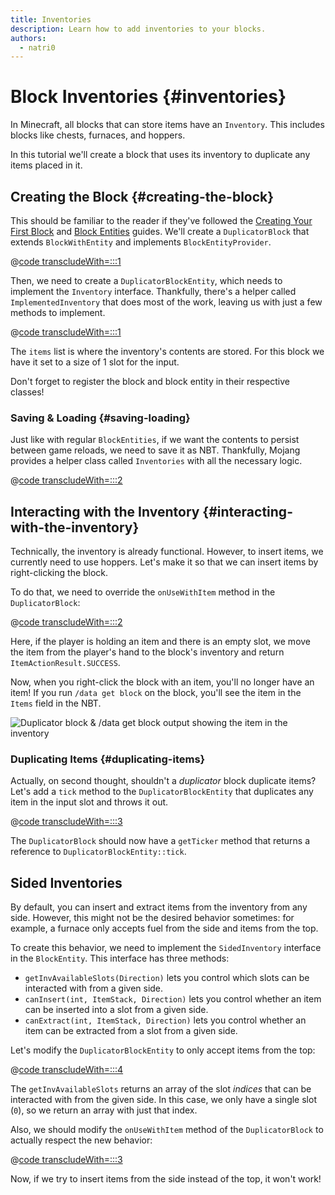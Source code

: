 ```yaml
---
title: Inventories
description: Learn how to add inventories to your blocks.
authors:
  - natri0
---
```


# Block Inventories {#inventories}

In Minecraft, all blocks that can store items have an `Inventory`. This includes blocks like chests, furnaces, and hoppers.

In this tutorial we'll create a block that uses its inventory to duplicate any items placed in it.

## Creating the Block {#creating-the-block}

This should be familiar to the reader if they've followed the [Creating Your First Block](../blocks/first-block) and [Block Entities](../blocks/block-entities) guides. We'll create a `DuplicatorBlock` that extends `BlockWithEntity` and implements `BlockEntityProvider`.

@[code transcludeWith=:::1](@/reference/latest/src/main/java/com/example/docs/block/custom/DuplicatorBlock.java)

Then, we need to create a `DuplicatorBlockEntity`, which needs to implement the `Inventory` interface. Thankfully, there's a helper called `ImplementedInventory` that does most of the work, leaving us with just a few methods to implement.

@[code transcludeWith=:::1](@/reference/latest/src/main/java/com/example/docs/block/entity/custom/DuplicatorBlockEntity.java)

The `items` list is where the inventory's contents are stored. For this block we have it set to a size of 1 slot for the input.

Don't forget to register the block and block entity in their respective classes!

### Saving & Loading {#saving-loading}

Just like with regular `BlockEntities`, if we want the contents to persist between game reloads, we need to save it as NBT. Thankfully, Mojang provides a helper class called `Inventories` with all the necessary logic.

@[code transcludeWith=:::2](@/reference/latest/src/main/java/com/example/docs/block/entity/custom/DuplicatorBlockEntity.java)

## Interacting with the Inventory {#interacting-with-the-inventory}

Technically, the inventory is already functional. However, to insert items, we currently need to use hoppers. Let's make it so that we can insert items by right-clicking the block.

To do that, we need to override the `onUseWithItem` method in the `DuplicatorBlock`:

@[code transcludeWith=:::2](@/reference/latest/src/main/java/com/example/docs/block/custom/DuplicatorBlock.java)

Here, if the player is holding an item and there is an empty slot, we move the item from the player's hand to the block's inventory and return `ItemActionResult.SUCCESS`.

Now, when you right-click the block with an item, you'll no longer have an item! If you run `/data get block` on the block, you'll see the item in the `Items` field in the NBT.

![Duplicator block & /data get block output showing the item in the inventory](/assets/develop/blocks/inventory_1.png)

### Duplicating Items {#duplicating-items}

Actually, on second thought, shouldn't a _duplicator_ block duplicate items? Let's add a `tick` method to the `DuplicatorBlockEntity` that duplicates any item in the input slot and throws it out.

@[code transcludeWith=:::3](@/reference/latest/src/main/java/com/example/docs/block/entity/custom/DuplicatorBlockEntity.java)

The `DuplicatorBlock` should now have a `getTicker` method that returns a reference to `DuplicatorBlockEntity::tick`.

<VideoPlayer src="/assets/develop/blocks/inventory_2.mp4" />

## Sided Inventories

By default, you can insert and extract items from the inventory from any side. However, this might not be the desired behavior sometimes: for example, a furnace only accepts fuel from the side and items from the top.

To create this behavior, we need to implement the `SidedInventory` interface in the `BlockEntity`. This interface has three methods:

- `getInvAvailableSlots(Direction)` lets you control which slots can be interacted with from a given side.
- `canInsert(int, ItemStack, Direction)` lets you control whether an item can be inserted into a slot from a given side.
- `canExtract(int, ItemStack, Direction)` lets you control whether an item can be extracted from a slot from a given side.

Let's modify the `DuplicatorBlockEntity` to only accept items from the top:

@[code transcludeWith=:::4](@/reference/latest/src/main/java/com/example/docs/block/entity/custom/DuplicatorBlockEntity.java)

The `getInvAvailableSlots` returns an array of the slot _indices_ that can be interacted with from the given side. In this case, we only have a single slot (`0`), so we return an array with just that index.

Also, we should modify the `onUseWithItem` method of the `DuplicatorBlock` to actually respect the new behavior:

@[code transcludeWith=:::3](@/reference/latest/src/main/java/com/example/docs/block/custom/DuplicatorBlock.java)

Now, if we try to insert items from the side instead of the top, it won't work!

<VideoPlayer src="/assets/develop/blocks/inventory_3.webm" />
